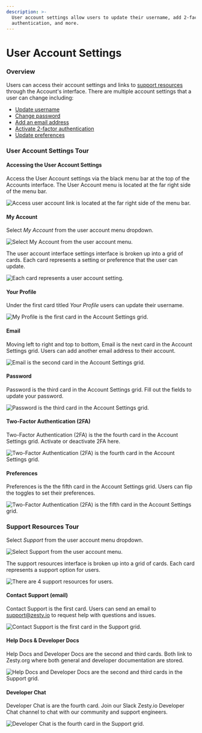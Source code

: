 ```yaml
---
description: >-
  User account settings allow users to update their username, add 2-factor
  authentication, and more.
---
```


# User Account Settings

### Overview

Users can access their account settings and links to [support resources](https://zesty.org/services/accounts/user-account-settings#support-resources-tour) through the Account's interface. There are multiple account settings that a user can change including:

* [Update username](https://zesty.org/services/accounts/user-account-settings#your-profile)
* [Change password](https://zesty.org/services/accounts/user-account-settings#password)
* [Add an email address](https://zesty.org/services/accounts/user-account-settings#email)
* [Activate 2-factor authentication](https://zesty.org/services/accounts/user-account-settings#two-factor-authentication-2-fa)
* [Update preferences](https://zesty.org/services/accounts/user-account-settings#preferences)

### User Account Settings Tour

#### Accessing the User Account Settings

Access the User Account settings via the black menu bar at the top of the Accounts interface. The User Account menu is located at the far right side of the menu bar.

![Access user account link is located at the far right side of the menu bar.](../../.gitbook/assets/user-account-settings-access.png)

#### My Account

Select _My Account_ from the user account menu dropdown. 

![Select My Account from the user account menu.](../../.gitbook/assets/account-settings-dropdown-my-account.png)

The user account interface settings interface is broken up into a grid of cards. Each card represents a setting or preference that the user can update.

![Each card represents a user account setting.](../../.gitbook/assets/my-account-settings.png)

#### Your Profile

Under the first card titled _Your Profile_ users can update their username.

![My Profile is the first card in the Account Settings grid.](../../.gitbook/assets/my-account-your-profile.png)

#### Email

Moving left to right and top to bottom, Email is the next card in the Account Settings grid. Users can add another email address to their account. 

![Email is the second card in the Account Settings grid.](../../.gitbook/assets/my-account-email.png)

#### Password

Password is the third card in the Account Settings grid. Fill out the fields to update your password. 

![Password is the third card in the Account Settings grid.](../../.gitbook/assets/my-account-password.png)

#### Two-Factor Authentication \(2FA\)

Two-Factor Authentication \(2FA\) is the the fourth card in the Account Settings grid. Activate or deactivate 2FA here.

![Two-Factor Authentication \(2FA\) is the fourth card in the Account Settings grid.](../../.gitbook/assets/my-account-2fa.png)

#### Preferences

Preferences is the the fifth card in the Account Settings grid. Users can flip the toggles to set their preferences.

![Two-Factor Authentication \(2FA\) is the fifth card in the Account Settings grid.](../../.gitbook/assets/my-account-preferences.png)

### Support Resources Tour

Select _Support_ from the user account menu dropdown. 

![Select Support from the user account menu.](../../.gitbook/assets/account-settings-dropdown-support.png)

The support resources interface is broken up into a grid of cards. Each card represents a support option for users.

![There are 4 support resources for users.](../../.gitbook/assets/account-support-resources.png)

#### Contact Support \(email\)

Contact Support is the first card. Users can send an email to support@zesty.io to request help with questions and issues.

![Contact Support is the first card in the Support grid.](../../.gitbook/assets/account-support-resources-contact-support.png)

#### Help Docs & Developer Docs

Help Docs and Developer Docs are the second and third cards. Both link to Zesty.org where both general and developer documentation are stored.

![Help Docs and Developer Docs are the second and third cards in the Support grid.](../../.gitbook/assets/account-support-resources-help-dev-docs.png)

#### Developer Chat

Developer Chat is are the fourth card. Join our Slack Zesty.io Developer Chat channel to chat with our community and support engineers.

![Developer Chat is the fourth card in the Support grid.](../../.gitbook/assets/account-support-resources-dev-chat.png)

